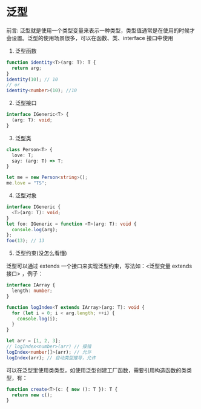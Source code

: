 # 泛型

前言: 泛型就是使用一个类型变量来表示一种类型，类型值通常是在使用的时候才会设置。泛型的使用场景很多，可以在函数、类、interface 接口中使用

1. 泛型函数

```ts
function identity<T>(arg: T): T {
  return arg;
}
identity(10); // 10
// or
identity<number>(10); //10
```

2. 泛型接口

```ts
interface IGeneric<T> {
  (arg: T): void;
}
```

3. 泛型类

```ts
class Person<T> {
  love: T;
  say: (arg: T) => T;
}

let me = new Person<string>();
me.love = "TS";
```

4. 泛型对象

```ts
interface IGeneric {
  <T>(arg: T): void;
}
let foo: IGeneric = function <T>(arg: T): void {
  console.log(arg);
};
foo(13); // 13
```

5. 泛型约束(没怎么看懂)

泛型可以通过 extends 一个接口来实现泛型约束，写法如：<泛型变量 extends 接口> ，例子：

```ts
interface IArray {
  length: number;
}

function logIndex<T extends IArray>(arg: T): void {
  for (let i = 0; i < arg.length; ++i) {
    console.log(i);
  }
}

let arr = [1, 2, 3];
// logIndex<number>(arr) // 报错
logIndex<number[]>(arr); // 允许
logIndex(arr); // 自动类型推导，允许
```

可以在泛型里使用类类型，如使用泛型创建工厂函数，需要引用构造函数的类类型，有：

```ts
function create<T>(c: { new (): T }): T {
  return new c();
}
```
